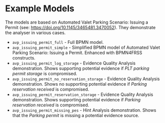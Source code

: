 # Example Models

The models are based on Automated Valet Parking Scenario: Issuing a Permit (see: https://doi.org/10.1145/3465481.3470052). They demonstrate the analyser in various cases.

* `avp_issuing_permit_full` - Full BPMN model.
* `avp_issuing_permit_simple` - Simplified BPMN model of Automated Valet Parking Scenario: Issuing a Permit. Enhanced with BPMN4FRSS constructs. 
* `avp_issuing_permit_log_storage` - Evidence Quality Analysis demonstration. Shows supporting potential evidence if *PLT parking permit storage* is compromised.
* `avp_issuing_permit_no_reservation_storage` - Evidence Quality Analysis demonstration. Shows no supporting potential evidence if *Parking reservation received* is compromised.
* `avp_issuing_permit_reservation_storage` - Evidence Quality Analysis demonstration. Shows supporting potential evidence if *Parking reservation received* is compromised.
* `avp_issuing_permit_missing_pes` - Hint Analysis demonstration. Shows that the *Parking permit* is missing a potential evidence source.
